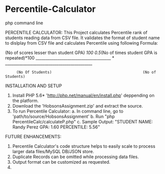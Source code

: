 # Percentile-Calculator
php command line

PERCENTILE CALCULATOR:
This Project calculates Percentile rank of students reading data from CSV file. It validates the format of student name to dislplay from CSV file and calculates Percentile using following Formula:

(No of scores lesser than student GPA) *100         0.5*(No of times student GPA is repeated)*100
______________________________________       *     ____________________________________________

         (No Of Students)                                         (No of Students)

 

 INSTALLATION AND SETUP

 1. Install PHP 5.6* 'http://php.net/manual/en/install.php' deppending on the platform.
 2. Download the 'HobsonsAssignment.zip' and extract the source.
 3. To run Percentile Calculator:
      a. In command line,  go to 'path/to/source/HobsonsAssignment'
      b. Run "php PercentileCalc/calculateP.php"
      c. Sample Output: "STUDENT NAME: Randy Perez      GPA: 1.60             PERCENTILE: 5.56"


 FUTURE ENHANCEMENTS:

 1. Percentile Calculator's  code structure helps to easily scale to process larger data files/MySQL DB/JSON store. 
 2. Duplicate Records can be omitted while processing data files.
 3. Output format can be customized as requested.
 4. 
